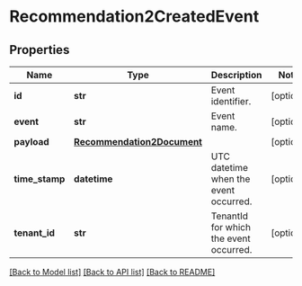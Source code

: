 # Recommendation2CreatedEvent

## Properties
Name | Type | Description | Notes
------------ | ------------- | ------------- | -------------
**id** | **str** | Event identifier. | [optional] 
**event** | **str** | Event name. | [optional] 
**payload** | [**Recommendation2Document**](Recommendation2Document.md) |  | [optional] 
**time_stamp** | **datetime** | UTC datetime when the event occurred. | [optional] 
**tenant_id** | **str** | TenantId for which the event occurred. | [optional] 

[[Back to Model list]](../README.md#documentation-for-models) [[Back to API list]](../README.md#documentation-for-api-endpoints) [[Back to README]](../README.md)

